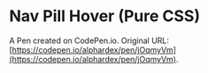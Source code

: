 # Nav Pill Hover (Pure CSS)

A Pen created on CodePen.io. Original URL: [https://codepen.io/alphardex/pen/jOqmyVm](https://codepen.io/alphardex/pen/jOqmyVm).


